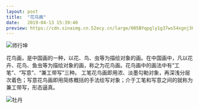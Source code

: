 ```yaml
---
layout: post
title:  "花鸟画"
date:   2019-04-13 15:39:40
preview: https://cdn.sinaimg.cn.52ecy.cn/large/005BYqpgly1g37ws54xgnj30qr0qsgqq.jpg
---
```


![师行坤](https://cdn.sinaimg.cn.52ecy.cn/large/005BYqpgly1g37ws54xgnj30qr0qsgqq.jpg)

花鸟画，是中国画的一种，以花、鸟、虫等为描绘对象的画。在中国画中，凡以花卉、花鸟、鱼虫等为描绘对象的画，称之为花鸟画。花鸟画中的画法中有“工笔”、“写意”、“兼工带写”三种。
工笔花鸟画即用浓、淡墨勾勒对象，再深浅分层次着色；写意花鸟画即用简练概括的手法绘写对象；介于工笔和写意之间的就称为兼工带写，形态逼真。

![牡丹](https://cdn.sinaimg.cn.52ecy.cn/large/005BYqpgly1g37wv8lsl1j30sg0lcaco.jpg)